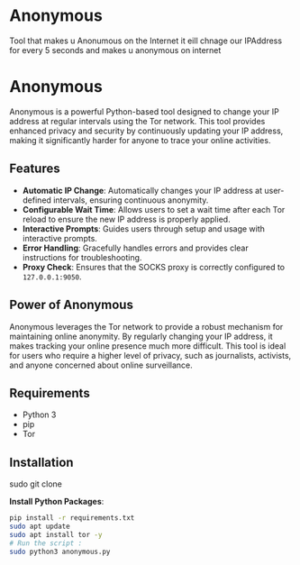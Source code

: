 # Anonymous
Tool that makes u Anonumous on the Internet it eill chnage our IPAddress for every 5 seconds and makes u anonymous on internet
# Anonymous

Anonymous is a powerful Python-based tool designed to change your IP address at regular intervals using the Tor network. This tool provides enhanced privacy and security by continuously updating your IP address, making it significantly harder for anyone to trace your online activities.

## Features

- **Automatic IP Change**: Automatically changes your IP address at user-defined intervals, ensuring continuous anonymity.
- **Configurable Wait Time**: Allows users to set a wait time after each Tor reload to ensure the new IP address is properly applied.
- **Interactive Prompts**: Guides users through setup and usage with interactive prompts.
- **Error Handling**: Gracefully handles errors and provides clear instructions for troubleshooting.
- **Proxy Check**: Ensures that the SOCKS proxy is correctly configured to `127.0.0.1:9050`.

## Power of Anonymous

Anonymous leverages the Tor network to provide a robust mechanism for maintaining online anonymity. By regularly changing your IP address, it makes tracking your online presence much more difficult. This tool is ideal for users who require a higher level of privacy, such as journalists, activists, and anyone concerned about online surveillance.

## Requirements

- Python 3
- pip
- Tor

## Installation
sudo git clone 

 **Install Python Packages**:
   ```sh
   pip install -r requirements.txt
   sudo apt update
   sudo apt install tor -y
# Run the script :
  sudo python3 anonymous.py

